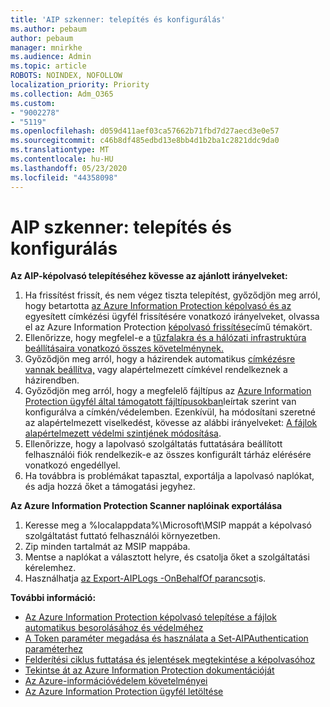 ```yaml
---
title: 'AIP szkenner: telepítés és konfigurálás'
ms.author: pebaum
author: pebaum
manager: mnirkhe
ms.audience: Admin
ms.topic: article
ROBOTS: NOINDEX, NOFOLLOW
localization_priority: Priority
ms.collection: Adm_O365
ms.custom:
- "9002278"
- "5119"
ms.openlocfilehash: d059d411aef03ca57662b71fbd7d27aecd3e0e57
ms.sourcegitcommit: c46b8df485edbd13e8bb4d1b2ba1c2821ddc9da0
ms.translationtype: MT
ms.contentlocale: hu-HU
ms.lasthandoff: 05/23/2020
ms.locfileid: "44358098"
---
```

# <a name="aip-scanner-installation-and-configuration"></a>AIP szkenner: telepítés és konfigurálás

**Az AIP-képolvasó telepítéséhez kövesse az ajánlott irányelveket:**

1. Ha frissítést frissít, és nem végez tiszta telepítést, győződjön meg arról, hogy betartotta [az Azure Information Protection képolvasó és az](https://docs.microsoft.com/azure/information-protection/rms-client/client-admin-guide#upgrading-the-azure-information-protection-scanner) egyesített címkézési ügyfél frissítésére vonatkozó irányelveket, olvassa el az Azure Information Protection [képolvasó frissítése](https://docs.microsoft.com/azure/information-protection/rms-client/clientv2-admin-guide#upgrading-the-azure-information-protection-scanner)című témakört.
2. Ellenőrizze, hogy megfelel-e a [tűzfalakra és a hálózati infrastruktúra beállításaira vonatkozó összes követelménynek.](https://docs.microsoft.com/azure/information-protection/requirements#firewalls-and-network-infrastructure)
3. Győződjön meg arról, hogy a házirendek automatikus [címkézésre vannak beállítva,](https://docs.microsoft.com/azure/information-protection/configure-policy) vagy alapértelmezett címkével rendelkeznek a házirendben.
4. Győződjön meg arról, hogy a megfelelő fájltípus az [Azure Information Protection ügyfél által támogatott fájltípusokban](https://docs.microsoft.com/azure/information-protection/rms-client/client-admin-guide-file-types#supported-file-types-for-classification-and-protection)leírtak szerint van konfigurálva a címkén/védelemben. Ezenkívül, ha módosítani szeretné az alapértelmezett viselkedést, kövesse az alábbi irányelveket: [A fájlok alapértelmezett védelmi szintjének módosítása](https://docs.microsoft.com/azure/information-protection/rms-client/client-admin-guide-file-types#changing-the-default-protection-level-of-files).
5. Ellenőrizze, hogy a lapolvasó szolgáltatás futtatására beállított felhasználói fiók rendelkezik-e az összes konfigurált tárház elérésére vonatkozó engedéllyel.
6. Ha továbbra is problémákat tapasztal, exportálja a lapolvasó naplókat, és adja hozzá őket a támogatási jegyhez.

**Az Azure Information Protection Scanner naplóinak exportálása**

1. Keresse meg a %localappdata%\Microsoft\MSIP mappát a képolvasó szolgáltatást futtató felhasználói környezetben.
2. Zip minden tartalmát az MSIP mappába.
3. Mentse a naplókat a választott helyre, és csatolja őket a szolgáltatási kérelemhez.
4. Használhatja [az Export-AIPLogs -OnBehalfOf parancsot](https://docs.microsoft.com/powershell/module/azureinformationprotection/export-aiplogs?view=azureipps)is.

**További információ:**
- [Az Azure Information Protection képolvasó telepítése a fájlok automatikus besorolásához és védelméhez](https://docs.microsoft.com/azure/information-protection/deploy-aip-scanner)
- [A Token paraméter megadása és használata a Set-AIPAuthentication paraméterhez](https://docs.microsoft.com/azure/information-protection/rms-client/client-admin-guide-powershell#specify-and-use-the-token-parameter-for-set-aipauthentication)
- [Felderítési ciklus futtatása és jelentések megtekintése a képolvasóhoz](https://docs.microsoft.com/azure/information-protection/deploy-aip-scanner#run-a-discovery-cycle-and-view-reports-for-the-scanner)
- [Tekintse át az Azure Information Protection dokumentációját](https://docs.microsoft.com/azure/information-protection/what-is-information-protection)
- [Az Azure-információvédelem követelményei](https://docs.microsoft.com/azure/information-protection/get-started/requirements)
- [Az Azure Information Protection ügyfél letöltése](https://www.microsoft.com/download/details.aspx?id=53018)
